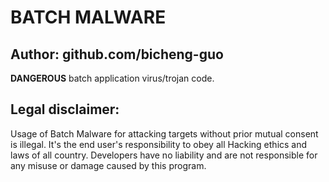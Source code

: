 # BATCH MALWARE
## Author: github.com/bicheng-guo

**DANGEROUS** batch application virus/trojan code.

## Legal disclaimer:
Usage of Batch Malware for attacking targets without prior mutual consent is illegal. It's the end user's responsibility to obey all Hacking ethics and laws of all country. Developers have no liability and are not responsible for any misuse or damage caused by this program.

